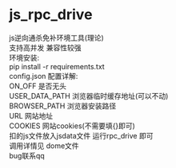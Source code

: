 # js_rpc_drive
js逆向通杀免补环境工具(理论)   
支持高并发 兼容性较强    
环境安装:    
pip install -r requirements.txt    
config.json 配置详解:   
  ON_OFF 是否无头   
  USER_DATA_PATH 浏览器临时缓存地址(可以不动)   
  BROWSER_PATH 浏览器安装路径    
  URL  网站地址   
  COOKIES  网站cookies(不需要填{}即可)         
扣的js文件放入jsdata文件 运行rpc_drive 即可     
调用详情见 dome文件    
bug联系qq
